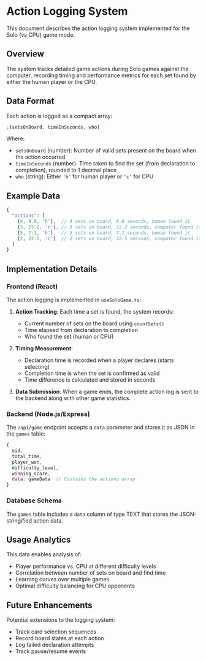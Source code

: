 # Action Logging System

This document describes the action logging system implemented for the Solo (vs CPU) game mode.

## Overview

The system tracks detailed game actions during Solo games against the computer, recording timing and performance metrics for each set found by either the human player or the CPU.

## Data Format

Each action is logged as a compact array:

```javascript
;[setsOnBoard, timeInSeconds, who]
```

Where:

- `setsOnBoard` (number): Number of valid sets present on the board when the action occurred
- `timeInSeconds` (number): Time taken to find the set (from declaration to completion), rounded to 1 decimal place
- `who` (string): Either `'h'` for human player or `'c'` for CPU

## Example Data

```javascript
{
  "actions": [
    [4, 9.8, 'h'],  // 4 sets on board, 9.8 seconds, human found it
    [3, 15.2, 'c'], // 3 sets on board, 15.2 seconds, computer found it
    [5, 7.1, 'h'],  // 5 sets on board, 7.1 seconds, human found it
    [2, 22.5, 'c']  // 2 sets on board, 22.5 seconds, computer found it
  ]
}
```

## Implementation Details

### Frontend (React)

The action logging is implemented in `useSoloGame.ts`:

1. **Action Tracking**: Each time a set is found, the system records:

   - Current number of sets on the board using `countSets()`
   - Time elapsed from declaration to completion
   - Who found the set (human or CPU)

2. **Timing Measurement**:

   - Declaration time is recorded when a player declares (starts selecting)
   - Completion time is when the set is confirmed as valid
   - Time difference is calculated and stored in seconds

3. **Data Submission**: When a game ends, the complete action log is sent to the backend along with other game statistics.

### Backend (Node.js/Express)

The `/api/game` endpoint accepts a `data` parameter and stores it as JSON in the `games` table:

```javascript
{
  uid,
  total_time,
  player_won,
  difficulty_level,
  winning_score,
  data: gameData  // Contains the actions array
}
```

### Database Schema

The `games` table includes a `data` column of type TEXT that stores the JSON-stringified action data.

## Usage Analytics

This data enables analysis of:

- Player performance vs. CPU at different difficulty levels
- Correlation between number of sets on board and find time
- Learning curves over multiple games
- Optimal difficulty balancing for CPU opponents

## Future Enhancements

Potential extensions to the logging system:

- Track card selection sequences
- Record board states at each action
- Log failed declaration attempts
- Track pause/resume events
